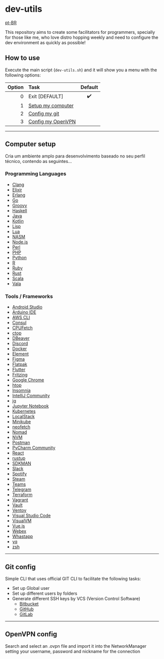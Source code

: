 # dev-utils

[pt-BR](doc/i18n/pt-br/README.md)

This repository aims to create some facilitators for programmers, specially for those like me, who love distro hopping
weekly and need to configure the dev environment as quickly as possible!

## How to use

Execute the main script (`dev-utils.sh`) and it will show you a menu with the following options:

| Option | Task                                 |      Default       |
|-------:|:-------------------------------------|:------------------:|
|      0 | Exit \[DEFAULT\]                     | :heavy_check_mark: |
|      1 | [Setup my computer](#computer-setup) |                    |
|      2 | [Config my git](#git-config)         |                    |
|      3 | [Config my OpenVPN](#openvpn-config) |                    |

---

## Computer setup

Cria um ambiente amplo para desenvolvimento baseado no seu perfil técnico, contendo as seguintes...

### Programming Languages

- [Clang](https://clang.llvm.org)
- [Elixir](https://elixir-lang.org)
- [Erlang](https://www.erlang.org)
- [Go](https://golang.org)
- [Groovy](https://groovy-lang.org)
- [Haskell](https://www.haskell.org)
- [Java](https://www.java.com)
- [Kotlin](https://kotlinlang.org)
- [Lisp](https://common-lisp.net)
- [Lua](http://www.lua.org)
- [NASM](https://www.nasm.us)
- [Node.js](https://nodejs.org)
- [Perl](https://www.perl.org)
- [PHP](https://www.php.net)
- [Python](https://www.python.org)
- [R](https://www.r-project.org)
- [Ruby](https://www.ruby-lang.org)
- [Rust](https://www.rust-lang.org)
- [Scala](https://www.scala-lang.org)
- [Vala](https://wiki.gnome.org/Projects/Vala)

### Tools / Frameworks

- [Android Studio](https://developer.android.com/studio)
- [Arduino IDE](https://www.arduino.cc/en/software)
- [AWS CLI](https://aws.amazon.com/cli)
- [Consul](https://www.consul.io)
- [CPUFetch](https://github.com/Dr-Noob/cpufetch)
- [ctop](https://github.com/bcicen/ctop)
- [DBeaver](https://dbeaver.io)
- [Discord](https://discord.com)
- [Docker](https://www.docker.com)
- [Element](https://matrix.org)
- [Figma](https://www.figma.com/downloads)
- [Flatpak](https://flatpak.org)
- [Flutter](https://flutter.dev)
- [Fritzing](https://fritzing.org)
- [Google Chrome](https://www.google.com/chrome)
- [htop](https://htop.dev)
- [Insomnia](https://insomnia.rest)
- [IntelliJ Community](https://www.jetbrains.com/idea/download)
- [jq](https://stedolan.github.io/jq)
- [Jupyter Notebook](https://jupyter.org)
- [Kubernetes](https://kubernetes.io)
- [LocalStack](https://github.com/localstack/localstack)
- [Minikube](https://kubernetes.io)
- [neofetch](https://github.com/dylanaraps/neofetch)
- [Nomad](https://www.nomadproject.io)
- [NVM](https://github.com/nvm-sh/nvm)
- [Postman](https://www.postman.com)
- [PyCharm Community](https://www.jetbrains.com/pycharm/download)
- [React](https://reactjs.org)
- [rustup](https://rustup.rs)
- [SDKMAN](https://sdkman.io)
- [Slack](https://slack.com)
- [Spotify](https://www.spotify.com)
- [Steam](https://store.steampowered.com)
- [Teams](https://www.microsoft.com/pt-br/microsoft-teams/group-chat-software)
- [Telegram](https://telegram.org)
- [Terraform](https://www.terraform.io)
- [Vagrant](https://www.vagrantup.com)
- [Vault](https://www.vaultproject.io)
- [Ventoy](https://www.ventoy.net)
- [Visual Studio Code](https://code.visualstudio.com)
- [VisualVM](https://visualvm.github.io)
- [Vue.js](https://vuejs.org)
- [Webex](https://www.webex.com)
- [Whastapp](https://www.whatsapp.com)
- [yq](https://github.com/mikefarah/yq)
- [zsh](https://www.zsh.org)

---

## Git config

Simple CLI that uses official GIT CLI to facilitate the following tasks:

- Set up Global user
- Set up different users by folders
- Generate different SSH keys by VCS (Version Control Software)
    - [Bitbucket](https://bitbucket.org/)
    - [GitHub](https://github.com/)
    - [GitLab](https://gitlab.com/)

---

## OpenVPN config

Search and select an .ovpn file and import it into the NetworkManager setting your username, password and nickname for
the connection
